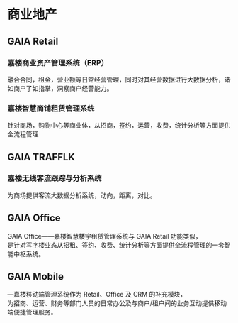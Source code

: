# 商业地产
## GAIA Retail 
### 嘉楼商业资产管理系统（ERP）
融合合同，租金，营业额等日常经营管理，同时对其经营数据进行大数据分析，诸如商户了如指掌，洞察商户经营能力。

### 嘉楼智慧商铺租赁管理系统
针对商场，购物中心等商业体，从招商，签约，运营，收费，统计分析等方面提供全流程管理

## GAIA TRAFFLK
### 嘉楼无线客流跟踪与分析系统
为商场提供客流大数据分析系统，动向，距离，对比。

## GAIA Office
GAIA Office——嘉楼智慧楼宇租赁管理系统与 GAIA Retail 功能类似，  
是针对写字楼业态从招租、签约、收费、统计分析等方面提供全流程管理的一套智能中枢系统。  

## GAIA Mobile
—嘉楼移动端管理系统作为 Retail、Office 及 CRM 的补充模块，  
为招商、运营、财务等部门人员的日常办公及与商户/租户间的业务互动提供移动端便捷管理服务。
